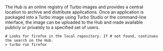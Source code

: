 The Hub is an online registry of Turbo images and provides a central location to archive and distribute applications. Once an application is packaged into a Turbo image using Turbo Studio or the command-line interface, the image can be uploaded to the Hub and made available publicly or privately to a specified set of users.

    # Looks for firefox in the local repository. If # not found, continues the search on the Hub.
    > turbo run firefox
    